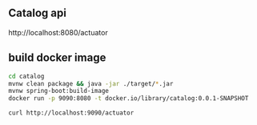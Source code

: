 ## Catalog api

http://localhost:8080/actuator

## build docker image

```sh
cd catalog
mvnw clean package && java -jar ./target/*.jar
mvnw spring-boot:build-image
docker run -p 9090:8080 -t docker.io/library/catalog:0.0.1-SNAPSHOT

curl http://localhost:9090/actuator
```